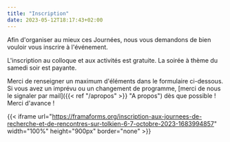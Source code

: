 ```yaml
---
title: "Inscription"
date: 2023-05-12T18:17:43+02:00
---
```


Afin d'organiser au mieux ces Journées, nous vous demandons de bien vouloir vous inscrire à l'événement.

L'inscription au colloque et aux activités est gratuite. La soirée à thème du samedi soir est payante.

Merci de renseigner un maximum d'éléments dans le formulaire ci-dessous. Si vous avez un imprévu ou un changement de programme, [merci de nous le signaler par mail]({{< ref "/apropos" >}} "A propos") dès que possible ! Merci d'avance !

{{< iframe url="https://framaforms.org/inscription-aux-journees-de-recherche-et-de-rencontres-sur-tolkien-6-7-octobre-2023-1683994857" width="100%" height="900px" border="none" >}}

